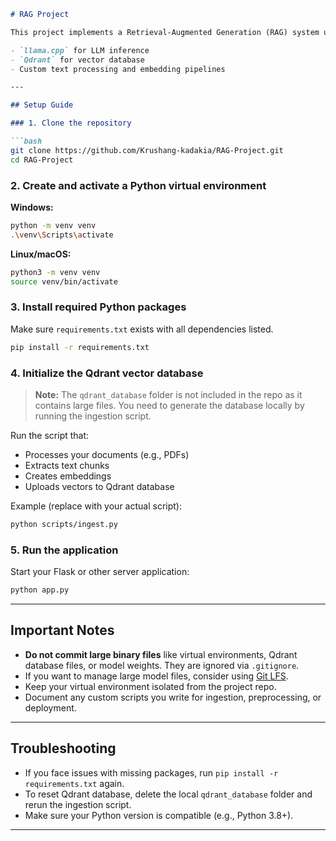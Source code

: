 ````markdown
# RAG Project

This project implements a Retrieval-Augmented Generation (RAG) system using:

- `llama.cpp` for LLM inference  
- `Qdrant` for vector database  
- Custom text processing and embedding pipelines

---

## Setup Guide

### 1. Clone the repository

```bash
git clone https://github.com/Krushang-kadakia/RAG-Project.git
cd RAG-Project
````

### 2. Create and activate a Python virtual environment

**Windows:**

```bash
python -m venv venv
.\venv\Scripts\activate
```

**Linux/macOS:**

```bash
python3 -m venv venv
source venv/bin/activate
```

### 3. Install required Python packages

Make sure `requirements.txt` exists with all dependencies listed.

```bash
pip install -r requirements.txt
```

### 4. Initialize the Qdrant vector database

> **Note:** The `qdrant_database` folder is not included in the repo as it contains large files.
> You need to generate the database locally by running the ingestion script.

Run the script that:

* Processes your documents (e.g., PDFs)
* Extracts text chunks
* Creates embeddings
* Uploads vectors to Qdrant database

Example (replace with your actual script):

```bash
python scripts/ingest.py
```

### 5. Run the application

Start your Flask or other server application:

```bash
python app.py
```

---

## Important Notes

* **Do not commit large binary files** like virtual environments, Qdrant database files, or model weights. They are ignored via `.gitignore`.
* If you want to manage large model files, consider using [Git LFS](https://git-lfs.github.com/).
* Keep your virtual environment isolated from the project repo.
* Document any custom scripts you write for ingestion, preprocessing, or deployment.

---

## Troubleshooting

* If you face issues with missing packages, run `pip install -r requirements.txt` again.
* To reset Qdrant database, delete the local `qdrant_database` folder and rerun the ingestion script.
* Make sure your Python version is compatible (e.g., Python 3.8+).

---
